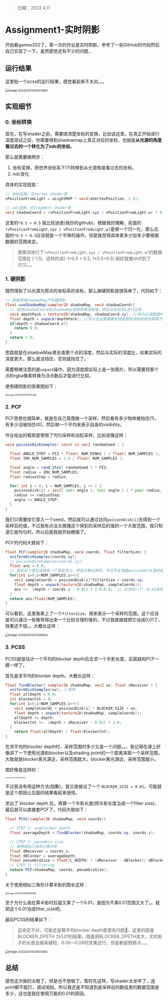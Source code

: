 > 日期：2022.4.11

# Assignment1-实时阴影

开始看games202了，第一次的作业是实时阴影，参考了一些GitHub的代码然后自己实现了一下，虽然感觉还有不少的问题...

## 运行结果

这里贴一个pcss的运行结果，感觉看起来不太对。。。

<img src="https://raw.githubusercontent.com/ljhgpp/whatisthis/main/static/202204112008496.png" alt="image-20220411200837460" style="zoom: 67%;" />

## 实现细节

### 0. 坐标转换

首先，在写shader之前，需要缕清楚坐标的变换，比如说这里，在真正开始进行深度测试之前，你需要得到shadowmap上真正对应的坐标，也就是**从光源的角度看过去的一个转化为了ndc的坐标**。

那么就需要做两步：

1. 坐标变换，把世界坐标系下(?)转换到从光源角度看过去的坐标。
2. ndc变化

具体的实现就是：

```glsl
// 坐标变换，在vertex shader里
vPositionFromLight = uLightMVP * vec4(aVertexPosition, 1.0);

// ndc变换，在fragment shader里
vec3 shadowCoord = (vPositionFromLight.xyz / vPositionFromLight.w) * 0.5 + 0.5; //为啥是 *0.5 + 0.5 ? ...
```

这里的`*0.5 + 0.5` 我比较迷惑(我抄的github)，根据我的理解，前面的`(vPositionFromLight.xyz / vPositionFromLight.w)`是做一个归一化，那么后面的`*0.5 + 0.5`应该就是一个平移的操作，但是我觉得具体乘多少加多少要根据数据的范围来定。

> 我猜测进行了`(vPositionFromLight.xyz / vPositionFromLight.w)`的数据范围在 [-1,1]，这样的话[-1\*0.5 + 0.5, 1\*0.5+0.5] 刚好就被shift到了[0,1]。。。



### 1. 硬阴影

既然得到了以光源为原点的坐标系的坐标，那么做硬阴影就很简单了，代码如下：

```glsl
// 直接使用shadowMap产生硬阴影
float useShadowMap(sampler2D shadowMap, vec4 shadowCoord){
  // 使用shadowCoord在shadowMap采样获得深度值，然后与实际的z进行比较
  vec4 depthPack = texture2D(shadowMap, shadowCoord.xy); //因为从深度图中查询到的实际上是一个颜色
  float depth = unpack(depthPack); //所以在这里需要把深度图查询到的颜色转换为一个浮点数
  if(depth < shadowCoord.z){
    return 0.0;
  }
  return 1.0;
}
```

思路就是在shadowMap里去查那个点的深度，然后与实际的深度比，如果实际的深度更大，那么就没挡住，否则就挡住了。

需要稍微注意的是`unpack`操作，因为深度图实际上是一张图片，所以需要将那个点的rgba像素转换为浮点数后才能进行比较。

使用硬阴影的效果图如下：

<img src="https://raw.githubusercontent.com/ljhgpp/whatisthis/main/static/202204112007511.png" alt="image-20220411200710483" style="zoom: 50%;" />

### 2. PCF

PCF思想也很简单，就是在自己周围做一个采样，然后看有多少物体被挡住(1)，有多少没被挡住(0)，然后做一个平均来表示自身的visibility。

作业给出的框架是使用了均匀采样和泊松采样，比如说像这样：

```glsl
void poissonDiskSamples( const in vec2 randomSeed ) {

  float ANGLE_STEP = PI2 * float( NUM_RINGS ) / float( NUM_SAMPLES );
  float INV_NUM_SAMPLES = 1.0 / float( NUM_SAMPLES );

  float angle = rand_2to1( randomSeed ) * PI2;
  float radius = INV_NUM_SAMPLES;
  float radiusStep = radius;

  for( int i = 0; i < NUM_SAMPLES; i ++ ) {
    poissonDisk[i] = vec2( cos( angle ), sin( angle ) ) * pow( radius, 0.75 );
    radius += radiusStep;
    angle += ANGLE_STEP;
  }
}
```

我们只需要给它穿入一个seed，然后就可以通过访问`poissonDisk[i]`去得到一个采样后的值，不过我有点没太搞懂这个得到的采样后的值的一个大致范围，我只知道它是均匀的，所以后面我就开始瞎搞了。

PCF的代码大致如下：

```glsl
float PCF(sampler2D shadowMap, vec4 coords, float filterSize) {
  uniformDiskSamples(coords.xy);
  // poissonDiskSamples(coords.xy);
  float ans = 0.0;
  // 其实这个值应该是有一个具体含义，然后计算出来的，不过不太清楚poissonDisk里的值的一个具体范围，所以就随便设了。
  for(int i=0;i<NUM_SAMPLES;i++){
    vec2 sampleCoords = poissonDisk[i]*filterSize + coords.xy;
    float depth = unpack(texture2D(shadowMap, sampleCoords));
    ans +=  (depth > coords.z - 0.01) ? 1.0:0.0;  // 必须加一个 -0.01来做一个边界的过滤，不然整个屏幕都是糊的
  }
  return ans/float(NUM_SAMPLES);
}
```

可以看到，这里我乘上了一个`filterSize`，用来表示一个采样的范围，这个应该是可以通过一些推导得出来一个比较合理的值的，不过我直接就把它设成0.01了，效果还不错。。大概长这样：

<img src="https://raw.githubusercontent.com/ljhgpp/whatisthis/main/static/202204112007876.png" alt="image-20220411200749844" style="zoom: 67%;" />



### 3. PCSS

PCSS就是估计一个平均的blocker depth后去求一个半影长度，后面就和PCF一模一样了。

首先是求平均的blocker depth，大概长这样：

```glsl
float findBlocker( sampler2D shadowMap, vec2 uv, float zReceiver ) {
  uniformDiskSamples(uv); //采样
  float allDepth = 0.0;
  int blockerCnt = 0;
  for(int i=0;i<NUM_SAMPLES;i++){
    vec2 sampleCoords = poissonDisk[i] * BLOCKER_SIZE + uv;
    float depth = unpack(texture2D(shadowMap, sampleCoords));
    allDepth += depth;
    blockerCnt +=  (depth > zReceiver - 0.01) ? 1:0;
  }
	return float(allDepth) / float(blockerCnt);
}
```

在求平均的blocker depth时，采样范围时多少又是一个问题。。。我记得在课上好像讲了一下使用光源和blocker以及shading point的一个距离来取一个采样范围，大致就是blocker离光源近，采样范围就大，blocker离光源远，采样范围就小。

图好像是这样的：

<img src="https://raw.githubusercontent.com/ljhgpp/whatisthis/main/static/202204112001185.png" alt="image-20220411200135154" style="zoom: 33%;" />

不过我没有用这种方法(抱歉)，我又直接设了一个 `BLOCKER_SIZE = 0.01`，可能就是这个原因让后面的结果看起来很怪。

求出了 blocker depth 后，再算一个半影长度(把半影长度当成一个filter size)，最后就可以直接套PCF了，代码大致如下：

```glsl
float PCSS(sampler2D shadowMap, vec4 coords){

  // STEP 1: avgblocker depth
  float averageDepth = findBlocker(shadowMap, coords.xy, coords.z);

  // STEP 2: penumbra size
  // 使用相似三角形计算半影
  float dReceiver = coords.z;
  float dBlocker = averageDepth;
  float penumbraSize = float(L_WIDTH) * (dReceiver - dBlocker)/ dBlocker * 0.01;
  // STEP 3: filtering
  return PCF(shadowMap, coords, penumbraSize);
}
```

关于使用相似三角形计算半影的图长这样：

<img src="https://raw.githubusercontent.com/ljhgpp/whatisthis/main/static/202204111959492.png" alt="image-20220411195928455" style="zoom:50%;" />

至于为什么我在算半影时后面又乘了一个0.01，是因为不乘0.01范围又大了。。就把这个0.01当成filter_size吧。

最后PCSS的结果如下：

> 这肯定不对，可能还是算平均blocker depth那里有问题🤔，这里的图是 BLOCKER_DPETH 为0.01的结果，随着把BLOCKER_DPETH变大，实的影子的长度会越来越短，0.05～0.08时效果还行，但是都是野路子。。。

<img src="https://raw.githubusercontent.com/ljhgpp/whatisthis/main/static/202204112008496.png" alt="image-20220411200837460" style="zoom: 67%;" />



## 总结

感觉这次做的太糙了，但是也不想做了，暂时先这样，写shader太坐牢了，连print都不能打，调试地狱。所以我还是不知道到底采样后的数组里的数据范围是多少，这也是我在使用万能的0.01的原因。



